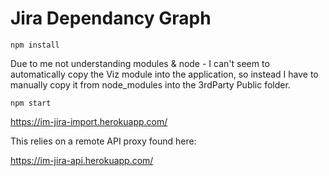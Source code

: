 # Jira Dependancy Graph

`npm install`

Due to me not understanding modules & node - I can't seem to automatically copy the Viz module into the application, so instead I have to manually copy it from node_modules into the 3rdParty Public folder.


`npm start`

https://im-jira-import.herokuapp.com/

This relies on a remote API proxy found here:

https://im-jira-api.herokuapp.com/


